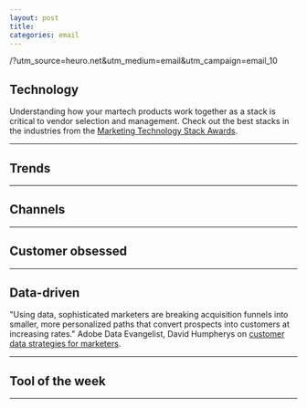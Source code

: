 ```yaml
---
layout: post
title:
categories: email
---
```


/?utm_source=heuro.net&utm_medium=email&utm_campaign=email_10

## Technology

Understanding how your martech products work together as a stack is critical to vendor selection and management. Check out the best stacks in the industries from the [Marketing Technology Stack Awards][martechstack].

[martechstack]:http://chiefmartec.com/2015/06/21-marketing-technology-stacks-shared-stackies-awards/?utm_source=heuro.net&utm_medium=email&utm_campaign=email_10

***

## Trends

***

## Channels

***

## Customer obsessed

***

## Data-driven

"Using data, sophisticated marketers are breaking acquisition funnels into smaller, more personalized paths that convert prospects into customers at increasing rates." Adobe Data Evangelist, David Humpherys on [customer data strategies for marketers][custdatastrat].

[custdatastrat]:http://www.cmo.com/articles/2015/7/7/customer-data-strategies-for-marketers.html?utm_source=heuro.net&utm_medium=email&utm_campaign=email_10

***

## Tool of the week

***
